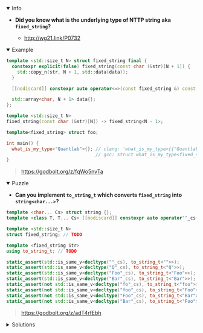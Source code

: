 <details open><summary>Info</summary><p>

* **Did you know what is the underlying type of NTTP string aka `fixed_string`?**

  * http://wg21.link/P0732

</p></details><details open><summary>Example</summary><p>

```cpp
template <std::size_t N> struct fixed_string final {
  constexpr explicit(false) fixed_string(const char (&str)[N + 1]) {
    std::copy_n(str, N + 1, std::data(data));
  }

  [[nodiscard]] constexpr auto operator<=>(const fixed_string &) const = default;

  std::array<char, N + 1> data{};
};

template <std::size_t N>
fixed_string(const char (&str)[N]) -> fixed_string<N - 1>;

template<fixed_string> struct foo;

int main() {
  what_is_my_type<"Quantlab">{}; // clang: 'what_is_my_type<{{"Quantlab"}}>'
                                 // gcc: struct what_is_my_type<fixed_string<8>{std::array<char, 9>{"Quantlab"}}>
}
```

> https://godbolt.org/z/fqWo5nvTa

</p></details><details open><summary>Puzzle</summary><p>

* **Can you implement `to_string_t` which converts `fixed_string` into `string<char...>`?**

```cpp
template <char... Cs> struct string {};
template <class T, T... Cs> [[nodiscard]] constexpr auto operator""_cs() { return string<Cs...>{}; }

template <std::size_t N>
struct fixed_string; // TODO

template <fixed_string Str>
using to_string_t; // TODO

static_assert(std::is_same_v<decltype(""_cs), to_string_t<"">>);
static_assert(std::is_same_v<decltype("Q"_cs), to_string_t<"Q">>);
static_assert(std::is_same_v<decltype("Foo"_cs), to_string_t<"Foo">>);
static_assert(std::is_same_v<decltype("Bar"_cs), to_string_t<"Bar">>);
static_assert(not std::is_same_v<decltype("fo"_cs), to_string_t<"foo">>);
static_assert(not std::is_same_v<decltype("foo"_cs), to_string_t<"Foo">>);
static_assert(not std::is_same_v<decltype("Foo"_cs), to_string_t<"Bar">>);
static_assert(not std::is_same_v<decltype("Bar"_cs), to_string_t<"Foo">>);
```

> https://godbolt.org/z/adT4rfEbh

</p></details><details><summary>Solutions</summary><p>

```cpp
template <std::size_t N>
struct fixed_string final {
    constexpr explicit(false) fixed_string(const char (&str)[N + 1]) {
        std::copy_n(str, N + 1, std::data(data));
    }

    [[nodiscard]] constexpr auto
    operator<=>(const fixed_string &) const = default;

    std::array<char, N + 1> data{};
};

template <std::size_t N>
fixed_string(const char (&str)[N]) -> fixed_string<N - 1>;

template <fixed_string Str>
using to_string_t = decltype([]<std::size_t... Is>(std::index_sequence<Is...>) {
    return string<Str.data[Is]...>{};
}(std::make_index_sequence<Str.data.size() - 1>()))
```

> https://godbolt.org/z/fo4dz7Y8e


```cpp
#define FWD(...) static_cast<decltype(__VA_ARGS__)&&>(__VA_ARGS__)

namespace detail {

template <auto Container, auto... Is>
[[nodiscard]] consteval decltype(auto) apply_impl(auto&& func,
                                                  std::index_sequence<Is...>) {
    return func.template operator()<Container[Is]...>();
}

template <auto Container>
[[nodiscard]] consteval decltype(auto) apply(auto&& func) {
    return detail::apply_impl<Container>(
        FWD(func), std::make_index_sequence<std::size(Container)>{});
}

}  // namespace detail

template <char... Cs>
struct string {};

template <class T, T... Cs>
[[nodiscard]] constexpr auto operator""_cs() {
    return string<Cs...>{};
}

template <std::size_t N>
struct fixed_string {
    constexpr explicit(false) fixed_string(const char (&str)[N + 1]) {
        std::copy_n(str, N, std::data(chars));
    }

    std::array<char, N> chars;
};
template <std::size_t N>
fixed_string(const char (&str)[N]) -> fixed_string<N - 1>;

template <fixed_string Str>
using to_string_t = decltype(detail::apply<Str.chars>(
    []<char... Cs>() { return string<Cs...>{}; }));
```

> https://godbolt.org/z/d5rbc5Wch